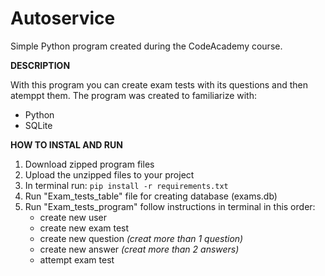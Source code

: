 # Autoservice

Simple Python program created during the CodeAcademy course.

**DESCRIPTION**

With this program you can create exam tests with its questions and then atemppt them.
The program was created to familiarize with:
- Python
- SQLite

**HOW TO INSTAL AND RUN**

1. Download zipped program files
2. Upload the unzipped files to your project
3. In terminal run: `pip install -r requirements.txt`
4. Run "Exam_tests_table" file for creating database (exams.db)
5. Run "Exam_tests_program" follow instructions in terminal in this order:
   - create new user 
   - create new exam test
   - create new question *(creat more than 1 question)*
   - create new answer *(creat more than 2 answers)*
   - attempt exam test
